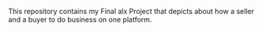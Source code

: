 This repository contains my Final alx Project that depicts about how a seller and a buyer to do business on one platform.
